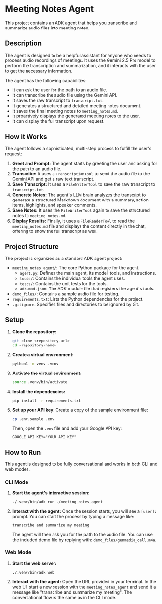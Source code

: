 # Meeting Notes Agent

This project contains an ADK agent that helps you transcribe and summarize audio files into meeting notes.

## Description

The agent is designed to be a helpful assistant for anyone who needs to process audio recordings of meetings. It uses the Gemini 2.5 Pro model to perform the transcription and summarization, and it interacts with the user to get the necessary information.

The agent has the following capabilities:
*   It can ask the user for the path to an audio file.
*   It can transcribe the audio file using the Gemini API.
*   It saves the raw transcript to `transcript.txt`.
*   It generates a structured and detailed meeting notes document.
*   It saves the final meeting notes to `meeting_notes.md`.
*   It proactively displays the generated meeting notes to the user.
*   It can display the full transcript upon request.

## How it Works

The agent follows a sophisticated, multi-step process to fulfill the user's request:

1.  **Greet and Prompt:** The agent starts by greeting the user and asking for the path to an audio file.
2.  **Transcribe:** It uses a `TranscriptionTool` to send the audio file to the Gemini API and get a raw text transcript.
3.  **Save Transcript:** It uses a `FileWriterTool` to save the raw transcript to `transcript.txt`.
4.  **Generate Notes:** The agent's LLM brain analyzes the transcript to generate a structured Markdown document with a summary, action items, highlights, and speaker comments.
5.  **Save Notes:** It uses the `FileWriterTool` again to save the structured notes to `meeting_notes.md`.
6.  **Display Results:** Finally, it uses a `FileReaderTool` to read the `meeting_notes.md` file and displays the content directly in the chat, offering to show the full transcript as well.

## Project Structure

The project is organized as a standard ADK agent project:

-   `meeting_notes_agent/`: The core Python package for the agent.
    -   `agent.py`: Defines the main agent, its model, tools, and instructions.
    -   `tools/`: Contains the individual tools the agent uses.
    -   `tests/`: Contains the unit tests for the tools.
    -   `adk.mod.json`: The ADK module file that registers the agent's tools.
-   `demo_files/`: Contains a sample audio file for testing.
-   `requirements.txt`: Lists the Python dependencies for the project.
-   `.gitignore`: Specifies files and directories to be ignored by Git.

## Setup

1.  **Clone the repository:**
    ```bash
    git clone <repository-url>
    cd <repository-name>
    ```

2.  **Create a virtual environment:**
    ```bash
    python3 -m venv .venv
    ```

3.  **Activate the virtual environment:**
    ```bash
    source .venv/bin/activate
    ```

4.  **Install the dependencies:**
    ```bash
    pip install -r requirements.txt
    ```

5.  **Set up your API key:**
    Create a copy of the sample environment file:
    ```bash
    cp .env.sample .env
    ```
    Then, open the `.env` file and add your Google API key:
    ```
    GOOGLE_API_KEY="YOUR_API_KEY"
    ```

## How to Run

This agent is designed to be fully conversational and works in both CLI and web modes.

### CLI Mode

1.  **Start the agent's interactive session:**
    ```bash
    ./.venv/bin/adk run ./meeting_notes_agent
    ```

2.  **Interact with the agent:**
    Once the session starts, you will see a `[user]:` prompt. You can start the process by typing a message like:
    ```
    transcribe and summarize my meeting
    ```
    The agent will then ask you for the path to the audio file. You can use the included demo file by replying with: `demo_files/genmedia_call.m4a`.

### Web Mode

1.  **Start the web server:**
    ```bash
    ./.venv/bin/adk web
    ```

2.  **Interact with the agent:**
    Open the URL provided in your terminal. In the web UI, start a new session with the `meeting_notes_agent` and send it a message like "transcribe and summarize my meeting". The conversational flow is the same as in the CLI mode.
